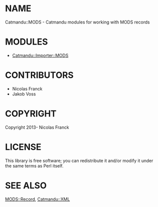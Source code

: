 # NAME

Catmandu::MODS - Catmandu modules for working with MODS records

# MODULES

- [Catmandu::Importer::MODS](https://metacpan.org/pod/Catmandu::Importer::MODS)

# CONTRIBUTORS

- Nicolas Franck
- Jakob Voss

# COPYRIGHT

Copyright 2013- Nicolas Franck

# LICENSE

This library is free software; you can redistribute it and/or modify it under the same terms as Perl itself.

# SEE ALSO

[MODS::Record](https://metacpan.org/pod/MODS::Record), [Catmandu::XML](https://metacpan.org/pod/Catmandu::XML)

